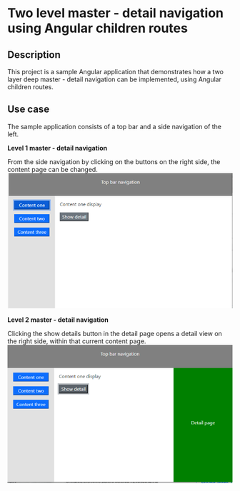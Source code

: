 # Two level master - detail navigation using Angular children routes

## Description

This project is a sample Angular application that demonstrates how a two layer deep master - detail navigation can be implemented, using Angular children routes.

## Use case

The sample application consists of a top bar and a side navigation of the left.

**Level 1 master - detail navigation**

From the side navigation by clicking on the buttons on the right side, the content page can be changed.
![Navigation level 1 ](/nav-level-1.png?raw=true "navigation level 1 ")

**Level 2 master - detail navigation**

Clicking the show details button in the detail page opens a detail view on the right side, within that current content page.
![Navigation level 2 ](/nav-level-2.png?raw=true "navigation level 2 ")
